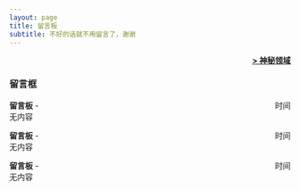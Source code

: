 ```yaml
---
layout: page
title: 留言板
subtitle: 不好的话就不用留言了，谢谢
---
```

<span style="float: right; "><a href="{{ '/assets/resume.pdf' | prepend: site.baseurl }}"><strong>> 神秘领域</strong></a> </span>
<br>

### 留言框
**留言板** -  <span style="float: right; ">时间</span>  
无内容  

**留言板** - <span style="float: right; ">时间</span>  
无内容  

**留言板** -  <span style="float: right; ">时间</span>  
无内容  

